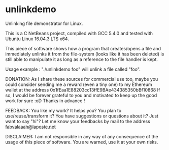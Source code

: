 # unlinkdemo
Unlinking file demonstrator for Linux.

This is a C NetBeans project, compiled with GCC 5.4.0 and tested with Ubuntu
Linux 16.04.3 LTS x64.

This piece of software shows how a program that creates/opens a file and
immediately unlinks it from the file-system (looks like it has been deleted) is
still able to manipulate it as long as a reference to the file handler is kept.

Usage example : "./unlinkdemo foo" will unlink a file called "foo".

DONATION:
As I share these sources for commercial use too, maybe you could consider
sending me a reward (even a tiny one) to my Ethereum wallet at the address
0x1fEaa1E88203cc13ffE9BAe434385350bBf10868
If so, I would be forever grateful to you and motivated to keep up the good work
for sure :oD Thanks in advance !

FEEDBACK:
You like my work? It helps you? You plan to use/reuse/transform it? You have
suggestions or questions about it? Just want to say "hi"? Let me know your
feedbacks by mail to the address fabvalaaah@laposte.net

DISCLAIMER:
I am not responsible in any way of any consequence of the usage of this piece of
software. You are warned, use it at your own risks.